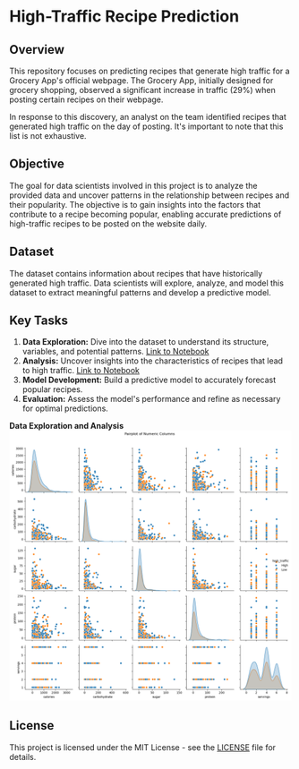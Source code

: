 # High-Traffic Recipe Prediction

## Overview
This repository focuses on predicting recipes that generate high traffic for a Grocery App's official webpage. The Grocery App, initially designed for grocery shopping, observed a significant increase in traffic (29%) when posting certain recipes on their webpage.

In response to this discovery, an analyst on the team identified recipes that generated high traffic on the day of posting. It's important to note that this list is not exhaustive.

## Objective
The goal for data scientists involved in this project is to analyze the provided data and uncover patterns in the relationship between recipes and their popularity. The objective is to gain insights into the factors that contribute to a recipe becoming popular, enabling accurate predictions of high-traffic recipes to be posted on the website daily.

## Dataset
The dataset contains information about recipes that have historically generated high traffic. Data scientists will explore, analyze, and model this dataset to extract meaningful patterns and develop a predictive model.

## Key Tasks
1. **Data Exploration:** Dive into the dataset to understand its structure, variables, and potential patterns. [Link to Notebook](notebooks/data_analysis.ipynb)
2. **Analysis:** Uncover insights into the characteristics of recipes that lead to high traffic. [Link to Notebook](notebooks/data_analysis.ipynb)
3. **Model Development:** Build a predictive model to accurately forecast popular recipes.
4. **Evaluation:** Assess the model's performance and refine as necessary for optimal predictions.


**Data Exploration and Analysis**
![Pair plot of Numeric columns](imgs/pair_plot.png)

## License
This project is licensed under the MIT License - see the [LICENSE](LICENSE) file for details.